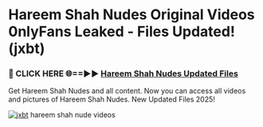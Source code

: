 # Hareem Shah Nudes Original Videos 0nlyFans Leaked - Files Updated! (jxbt)

<h3>🔴 CLICK HERE 🌐==►► <a href="https://tinyurl.com/52m3yx9h" rel="nofollow">Hareem Shah Nudes Updated Files</a></h3>

Get Hareem Shah Nudes and all content. Now you can access all videos and pictures of Hareem Shah Nudes. New Updated Files 2025!

[![jxbt](https://i.imgur.com/TnHtlc8.gif)](https://tinyurl.com/52m3yx9h)
hareem shah nude videos
